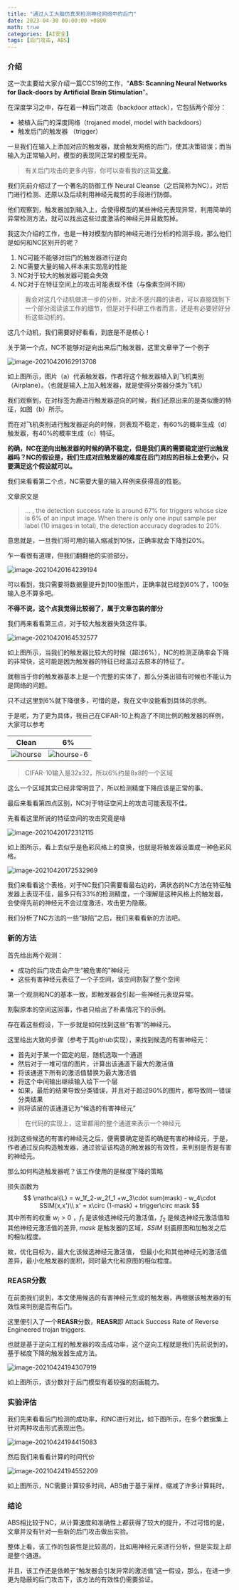 ```yaml
---
title: "通过人工大脑仿真来检测神经网络中的后门"
date: 2023-04-30 00:00:00 +0800
math: true
categories: [AI安全]
tags: [后门攻击, ABS] 
---
```




### 介绍

这一次主要给大家介绍一篇CCS19的工作，“**ABS: Scanning Neural Networks for Back-doors by Artificial Brain Stimulation**”。



在深度学习之中，存在着一种后门攻击（backdoor attack），它包括两个部分：

- 被植入后门的深度网络（trojaned model, model with backdoors）
- 触发后门的触发器 （trigger）

一旦我们在输入上添加对应的触发器，就会触发网络的后门，使其决策错误；而当输入为正常输入时，模型的表现同正常的模型无异。

> 有关后门攻击的更多内容，你可以查看我的这篇[文章](https://mezereonxp.fun/posts/backdoor)。

我们先前介绍过了一个著名的防御工作 Neural Cleanse（之后简称为NC），对后门进行检测、还原以及后续利用神经元裁剪的手段进行防御。

他们观察到，触发器加到输入上，会使得模型的某些神经元表现异常，利用简单的异常检测方法，就可以找出这些过度激活的神经元并且裁剪掉。

我这次介绍的工作，也是一种对模型内部的神经元进行分析的检测手段，那么他们是如何和NC区别开的呢？

1. NC可能不能够对后门的触发器进行逆向
2. NC需要大量的输入样本来实现高的性能
3. NC对于较大的触发器可能会失效
4. NC对于在特征空间上的攻击可能表现不佳（与像素空间不同）



> 我会对这几个动机做进一步的分析，对此不感兴趣的读者，可以直接跳到下一个部分阅读该工作的细节，但是对于科研工作者而言，还是有必要好好分析这些动机的。

这几个动机，我们需要好好看看，到底是不是核心！

关于第一个点，NC不能够对逆向出来后门触发器，这里文章举了一个例子

![image-20210420162913708](https://mezereon-upic.oss-cn-shanghai.aliyuncs.com/uPic/image-20210420162913708.png)

如上图所示，图片（a）代表触发器，作者将这个触发器植入到飞机类别（Airplane）。（也就是输入上加入触发器，就是使得分类器分类为飞机）

我们观察到，在对标签为鹿进行触发器逆向的时候，我们还原出来的是类似鹿的特征，如图（b）所示。

而在对飞机类别进行触发器逆向的时候，则表现不稳定，有60%的概率生成（d）触发器，有40%的概率生成（c）特征。

**的确，NC在逆向出触发器的时候的确不稳定，但是我们真的需要稳定逆行出触发器吗？NC的假设是，我们生成对应触发器的难度在后门对应的目标上会更小，只要满足这个假设就可以。**



我们来看看第二个点，NC需要大量的输入样例来获得高的性能。

文章原文是

> ... , the detection success rate is around 67% for triggers whose size is 6% of an input image. When there is only one input sample per label (10 images in total), the detection accuracy degrades to 20%.

意思就是，一旦我们将可用的输入缩减到10张，正确率就会下降到20%。

乍一看很有道理，但我们翻翻他的实验部分。

![image-20210420164239194](https://mezereon-upic.oss-cn-shanghai.aliyuncs.com/uPic/image-20210420164239194.png)

可以看到，我只需要将数据量提升到100张图片，正确率就已经到60%了，100张输入总不算多吧。

**不得不说，这个点我觉得比较弱了，属于文章包装的部分**



我们再来看看第三点，对于较大触发器失效这件事。

![image-20210420164532577](https://mezereon-upic.oss-cn-shanghai.aliyuncs.com/uPic/image-20210420164532577.png)

如上图所示，当我们的触发器比较大的时候（超过6%），NC的检测正确率会下降的非常快，这可能是因为触发器的特征已经盖过去原本的特征了。

就相当于你的触发器基本上是一个完整的实体了，那么分类出错有时候也不能认为是网络的问题。

只不过这里到6%就下降很多，可惜的是，我在文中没能看到具体的示例。

于是呢，为了更为具体，我自己在CIFAR-10上构造了不同比例的触发器的样例，大家可以参考

|                                     Clean                                     |                                        6%                                         |
| :---------------------------------------------------------------------------: | :-------------------------------------------------------------------------------: |
| ![hourse](https://mezereon-upic.oss-cn-shanghai.aliyuncs.com/uPic/hourse.png) | ![hourse-6](https://mezereon-upic.oss-cn-shanghai.aliyuncs.com/uPic/hourse-6.png) |

> CIFAR-10输入是32x32，所以6%约是8x8的一个区域

这么一个区域其实已经非常明显了，所以检测精度下降应该是正常的事。



最后来看看第四点区别，NC对于特征空间上的攻击可能表现不佳。

先看看这里所说的特征空间的攻击究竟是啥

![image-20210420172312115](https://mezereon-upic.oss-cn-shanghai.aliyuncs.com/uPic/image-20210420172312115.png)

如上图所示，看上去似乎是色彩风格上的变换，也就是将触发器设置成一种色彩风格。

![image-20210420172532969](https://mezereon-upic.oss-cn-shanghai.aliyuncs.com/uPic/image-20210420172532969.png)

我们来看看这个表格，对于NC我们只需要看最右边的，满状态的NC方法在特征触发器上表现不佳，最多只有33%的检测精度，一个理解是这种风格上的触发器，会使得先前的神经元不会过度激活，攻击更为隐蔽。

我们分析了NC方法的一些“缺陷”之后，我们来看看新的方法吧。

### 新的方法

首先给出两个观测：

- 成功的后门攻击会产生“被危害的”神经元
- 这些有害神经元表征了一个子空间，该空间割裂了整个空间

第一个观测和NC的基本一致，即触发器会引起一些神经元表现异常。

割裂原本的空间这回事，作者只给出了朴素情况下的示例。



存在着这些假设，下一步就是如何找到这些“有害”的神经元。

这里给出大致的步骤（参考于其github实现），来找到候选的有害神经元：

- 首先对于某一个固定的层，随机选取一个通道
- 然后对于一堆可信的图片，计算出该通道下最大的激活值
- 将该通道下所有的激活值替换为最大激活值
- 将这个中间输出继续输入给下一个层
- 如果，最后的结果导致分类错误，并且对于超过90%的图片，都导致同一错误分类结果
- 则将该层的该通道记为“候选的有害神经元”

> 在代码的实现上，这里都用的整个通道来表示一个神经元

找到这些候选的有害的神经元之后，便需要确定是否的确是有害的神经元，于是，作者通过反向构造触发器，通过验证该构造的触发器的有效性，来判别是否是有害的神经元。

那么如何构造触发器呢？该工作使用的是梯度下降的策略

损失函数为
$$
\mathcal{L} = w_1f_2-w_2f_1 +w_3\cdot sum(mask) - w_4\cdot SSIM(x,x')\\
x' = x\circ (1-mask) + trigger\circ mask
$$
其中所有的权重 $w_i > 0$ ，$f_1$ 是该候选神经元的激活值，$f_2$ 是候选神经元激活值和其他神经元激活值的差异, $mask$ 是触发器的区域，$SSIM$ 刻画原图和加触发之后的相似程度。

故，优化目标为，最大化该候选神经元激活值， 但最小化和其他神经元的激活值差异，最小化触发器的面积，同时最大化和原图的相似程度。



### REASR分数

在前面我们说到，本文使用候选的有害神经元生成的触发器，再根据该触发器的有效性来判别是否有后门。

这里便引入了一个**REASR**分数，**REASR**即 Attack Success Rate of Reverse Engineered trojan triggers.

也就是基于逆向工程的触发器的攻击成功率，这个逆向工程就是我们先前说到的，基于梯度下降的触发器生成方法。



![image-20210424194307919](https://mezereon-upic.oss-cn-shanghai.aliyuncs.com/uPic/image-20210424194307919.png)

如上图所示，该分数对于后门模型有着较强的刻画能力。



### 实验评估



我们先来看看后门检测的成功率，和NC进行对比，如下图所示，在多个数据集上针对两种攻击形式表现出色。

![image-20210424194415083](https://mezereon-upic.oss-cn-shanghai.aliyuncs.com/uPic/image-20210424194415083.png)



然后我们来看看计算的时间代价

![image-20210424194552209](https://mezereon-upic.oss-cn-shanghai.aliyuncs.com/uPic/image-20210424194552209.png)

如上图所示，NC需要计算较多时间，ABS由于基于采样，缩减了许多计算耗时。



### 结论

ABS相比较于NC，从计算速度和准确性上都获得了较大的提升，不过可惜的是，文章并没有针对一些新的后门攻击做出实验。

整体上看，该工作的包装性是比较高的，比如用神经元来进行分析，但是实现上却是整个通道。

并且，该工作还是依赖于“触发器会引发异常的激活值”这一假设，那么，在进一步更为隐蔽的后门攻击下，该方法的有效性仍需要验证。